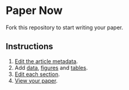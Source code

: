# Paper Now

Fork this repository to start writing your paper.

## Instructions

1. [Edit the article metadata](index.md).
1. Add [data](data), [figures](_figures) and [tables](_tables).
1. [Edit each section](_sections).
1. [View your paper](paper-now).

